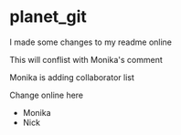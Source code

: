 # planet_git
I made some changes to my readme online

This will conflist with Monika's comment

Monika is adding collaborator list 

Change online here

- Monika
- Nick
